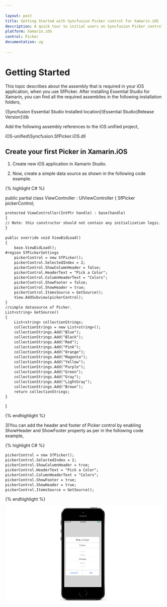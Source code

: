 ```yaml
---

layout: post
title: Getting Started with Syncfusion Picker control for Xamarin.iOS
description: A quick tour to initial users on Syncfusion Picker control for Xamarin.iOS platform.
platform: Xamarin.iOS
control: Picker
documentation: ug

---
```


# Getting Started

This topic describes about the assembly that is required in your iOS application, when you use SfPicker. After installing Essential Studio for Xamarin, you can find all the required assemblies in the following installation folders,

{Syncfusion Essential Studio Installed location}\Essential Studio{Release Version}\lib

Add the following assembly references to the iOS unified project,

iOS-unified\Syncfusion.SfPicker.iOS.dll


## Create your first Picker in Xamarin.iOS


1) Create new iOS application in Xamarin Studio.

2) Now, create a simple data source as shown in the following code example.





{% highlight C# %}

public partial class ViewController : UIViewController
{
SfPicker pickerControl;

    protected ViewController(IntPtr handle) : base(handle)
    {
    // Note: this constructor should not contain any initialization logic.
    }

    public override void ViewDidLoad()
    {
        base.ViewDidLoad();
    #region SfPickerSettings
        pickerControl = new SfPicker();
        pickerControl.SelectedIndex = 2;
        pickerControl.ShowColumnHeader = false;
        pickerControl.HeaderText = "Pick a Color";
        pickerControl.ColumnHeaderText = "Colors";
        pickerControl.ShowFooter = false;
        pickerControl.ShowHeader = true;
        pickerControl.ItemsSource = GetSource();
        View.AddSubview(pickerControl);
    }
    //simple datasource of Picker.
    List<string> GetSource()
    {
        List<string> collectionStrings;
        collectionStrings = new List<string>();
        collectionStrings.Add("Blue");
        collectionStrings.Add("Black");
        collectionStrings.Add("Red");
        collectionStrings.Add("Pink");
        collectionStrings.Add("Orange");
        collectionStrings.Add("Magenta");
        collectionStrings.Add("Yellow");
        collectionStrings.Add("Purple");
        collectionStrings.Add("Green");
        collectionStrings.Add("Gray");
        collectionStrings.Add("LightGray");
        collectionStrings.Add("Brown");
        return collectionStrings;
    }
}

{% endhighlight %}



3)You can add the header and footer of Picker control by enabling ShowHeader and ShowFooter property as per in the following code example,




{% highlight C# %}

    pickerControl = new SfPicker();
    pickerControl.SelectedIndex = 2;
    pickerControl.ShowColumnHeader = true;
    pickerControl.HeaderText = "Pick a Color";
    pickerControl.ColumnHeaderText = "Colors";
    pickerControl.ShowFooter = true;
    pickerControl.ShowHeader = true;
    pickerControl.ItemsSource = GetSource();

{% endhighlight %}

![](images/gettingstarted.png)